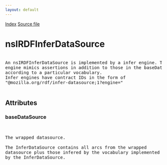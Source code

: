 ```yaml
---
layout: default
---
```

<div id='links'><a href="../index.html">Index</a>
<a href="http://dxr.mozilla.org/mozilla-central/source/rdf/base/nsIRDFInferDataSource.idl">Source file</a>
</div>

# nsIRDFInferDataSource #
<pre>  
An nsIRDFInferDataSource is implemented by a infer engine. This  
engine mimics assertions in addition to those in the baseDataSource  
according to a particular vocabulary.  
Infer engines have contract IDs in the form of  
"@mozilla.org/rdf/infer-datasource;1?engine="  
  
</pre>
## Attributes ##

### baseDataSource ###
<pre>  
  
The wrapped datasource.  
  
The InferDataSource contains all arcs from the wrapped  
datasource plus those infered by the vocabulary implemented  
by the InferDataSource.  
  
</pre>